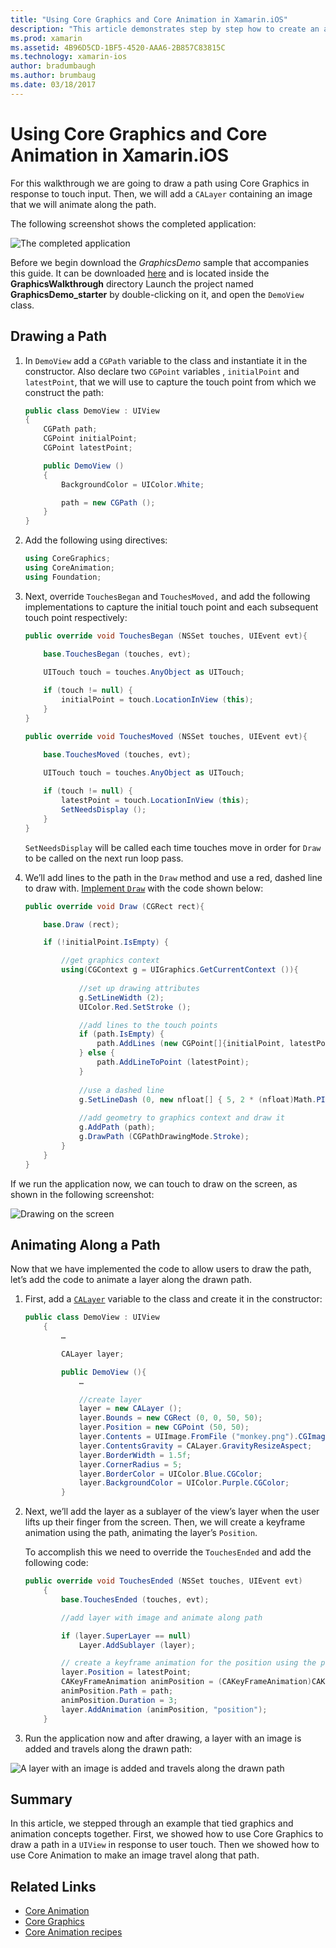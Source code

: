 ```yaml
---
title: "Using Core Graphics and Core Animation in Xamarin.iOS"
description: "This article demonstrates step by step how to create an application that uses Core Graphics and Core Animation. It shows how to draw on the screen in response to user touch as well as how to animate an image to travel along a path."
ms.prod: xamarin
ms.assetid: 4B96D5CD-1BF5-4520-AAA6-2B857C83815C
ms.technology: xamarin-ios
author: bradumbaugh
ms.author: brumbaug
ms.date: 03/18/2017
---
```


# Using Core Graphics and Core Animation in Xamarin.iOS

For this walkthrough we are going to draw a path using Core Graphics in response to touch input. Then, we will add a `CALayer` containing an image that we will animate along the path.

The following screenshot shows the completed application:

![](graphics-animation-walkthrough-images/00-final-app.png "The completed application")

Before we begin download the *GraphicsDemo* sample that accompanies this guide. It can be downloaded [here](https://developer.xamarin.com/samples/monotouch/GraphicsAndAnimation/) and is located inside the **GraphicsWalkthrough** directory Launch the project named **GraphicsDemo_starter** by double-clicking on it, and open the `DemoView` class.

## Drawing a Path


1. In `DemoView` add a `CGPath` variable to the class and instantiate it in the constructor. Also declare two `CGPoint` variables , `initialPoint` and `latestPoint`, that we will use to capture the touch point from which we construct the path:
	
	```csharp
	public class DemoView : UIView
	{
		CGPath path;
		CGPoint initialPoint;
		CGPoint latestPoint;
	
		public DemoView ()
		{
			BackgroundColor = UIColor.White;
	
			path = new CGPath ();
		}
	}
	```

2. Add the following using directives:

	```csharp
	using CoreGraphics;
	using CoreAnimation;
	using Foundation;
	```

3. Next, override `TouchesBegan` and `TouchesMoved,` and add the following implementations to capture the initial touch point and each subsequent touch point respectively:

	```csharp
	public override void TouchesBegan (NSSet touches, UIEvent evt){
	
		base.TouchesBegan (touches, evt);
	
		UITouch touch = touches.AnyObject as UITouch;
		
		if (touch != null) {
			initialPoint = touch.LocationInView (this);
		}
	}
	
	public override void TouchesMoved (NSSet touches, UIEvent evt){
	
		base.TouchesMoved (touches, evt);
	
		UITouch touch = touches.AnyObject as UITouch;
		
		if (touch != null) {
			latestPoint = touch.LocationInView (this);
			SetNeedsDisplay ();
		}
	}
	```

	`SetNeedsDisplay` will be called each time touches move in order for `Draw` to be called on the next run loop pass.

4. We’ll add lines to the path in the `Draw` method and use a red, dashed line to draw with. [Implement `Draw`](~/ios/platform/graphics-animation-ios/core-graphics.md) with the code shown below:

	```csharp
	public override void Draw (CGRect rect){
	
		base.Draw (rect);
	
		if (!initialPoint.IsEmpty) {
	
			//get graphics context
			using(CGContext g = UIGraphics.GetCurrentContext ()){
					
				//set up drawing attributes
				g.SetLineWidth (2);
				UIColor.Red.SetStroke ();
	
				//add lines to the touch points
				if (path.IsEmpty) {
					path.AddLines (new CGPoint[]{initialPoint, latestPoint});
				} else {
					path.AddLineToPoint (latestPoint);
				}
			
				//use a dashed line
				g.SetLineDash (0, new nfloat[] { 5, 2 * (nfloat)Math.PI });
								
				//add geometry to graphics context and draw it
				g.AddPath (path);		
				g.DrawPath (CGPathDrawingMode.Stroke);
			}
		}
	}
	```

If we run the application now, we can touch to draw on the screen, as shown in the following screenshot:

![](graphics-animation-walkthrough-images/01-path.png "Drawing on the screen")

## Animating Along a Path

Now that we have implemented the code to allow users to draw the path, let’s add the code to animate a layer along the drawn path.

1. First, add a [`CALayer`](~/ios/platform/graphics-animation-ios/core-animation.md) variable to the class and create it in the constructor:

	```csharp
	public class DemoView : UIView
		{
			…
	
			CALayer layer;
	
			public DemoView (){
				…
	
				//create layer
				layer = new CALayer ();
				layer.Bounds = new CGRect (0, 0, 50, 50);
				layer.Position = new CGPoint (50, 50);
				layer.Contents = UIImage.FromFile ("monkey.png").CGImage;
				layer.ContentsGravity = CALayer.GravityResizeAspect;
				layer.BorderWidth = 1.5f;
				layer.CornerRadius = 5;
				layer.BorderColor = UIColor.Blue.CGColor;
				layer.BackgroundColor = UIColor.Purple.CGColor;
			}
	```

2. Next, we’ll add the layer as a sublayer of the view’s layer when the user lifts up their finger from the screen. Then, we will create a keyframe animation using the path, animating the layer’s `Position`.

	To accomplish this we need to override the `TouchesEnded` and add the following code:

	```csharp
	public override void TouchesEnded (NSSet touches, UIEvent evt)
		{
			base.TouchesEnded (touches, evt);

			//add layer with image and animate along path

			if (layer.SuperLayer == null)
				Layer.AddSublayer (layer);

			// create a keyframe animation for the position using the path
			layer.Position = latestPoint;
			CAKeyFrameAnimation animPosition = (CAKeyFrameAnimation)CAKeyFrameAnimation.FromKeyPath ("position");
			animPosition.Path = path;
			animPosition.Duration = 3;
			layer.AddAnimation (animPosition, "position");
		}
	```

3. Run the application now and after drawing, a layer with an image is added and travels along the drawn path:

![](graphics-animation-walkthrough-images/00-final-app.png "A layer with an image is added and travels along the drawn path")

## Summary

In this article, we stepped through an example that tied graphics and animation concepts together. First, we showed how to use Core Graphics to draw a path in a `UIView` in response to user touch. Then we showed how to use Core Animation to make an image travel along that path.


## Related Links

- [Core Animation](~/ios/platform/graphics-animation-ios/core-animation.md)
- [Core Graphics](~/ios/platform/graphics-animation-ios/core-graphics.md)
- [Core Animation recipes](https://github.com/xamarin/recipes/tree/master/Recipes/ios/animation/coreanimation)
